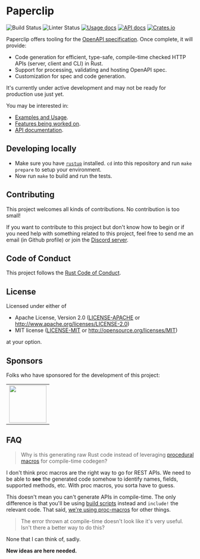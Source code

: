 # Paperclip

![Build Status](https://github.com/paperclip-rs/paperclip/actions/workflows/cicd.yml/badge.svg)
![Linter Status](https://github.com/paperclip-rs/paperclip/actions/workflows/linter.yml/badge.svg)
[![Usage docs](https://img.shields.io/badge/quickstart-blue.svg)](https://paperclip-rs.github.io/paperclip)
[![API docs](https://img.shields.io/badge/docs-latest-blue.svg)](https://paperclip-rs.github.io/paperclip/paperclip)
[![Crates.io](https://img.shields.io/crates/v/paperclip.svg)](https://crates.io/crates/paperclip)

Paperclip offers tooling for the [OpenAPI specification](https://github.com/OAI/OpenAPI-Specification/). Once complete, it will provide:

- Code generation for efficient, type-safe, compile-time checked HTTP APIs (server, client and CLI) in Rust.
- Support for processing, validating and hosting OpenAPI spec.
- Customization for spec and code generation.

It's currently under active development and may not be ready for production use just yet.

You may be interested in:

 - [Examples and Usage](https://paperclip-rs.github.io/paperclip).
 - [Features being worked on](https://github.com/paperclip-rs/paperclip/projects).
 - [API documentation](https://paperclip-rs.github.io/paperclip/paperclip).

## Developing locally

 - Make sure you have [`rustup`](https://rustup.rs/) installed. `cd` into this repository and run `make prepare` to setup your environment.
 - Now run `make` to build and run the tests.

## Contributing

This project welcomes all kinds of contributions. No contribution is too small!

If you want to contribute to this project but don't know how to begin or if you need help with something related to this project, feel free to send me an email (in Github profile) or join the [Discord server](https://discord.gg/PPu4Dhj).

## Code of Conduct

This project follows the [Rust Code of Conduct](https://www.rust-lang.org/policies/code-of-conduct).

## License

Licensed under either of

- Apache License, Version 2.0 ([LICENSE-APACHE](LICENSE-APACHE) or http://www.apache.org/licenses/LICENSE-2.0)
- MIT license ([LICENSE-MIT](LICENSE-MIT) or http://opensource.org/licenses/MIT)

at your option.

## Sponsors

Folks who have sponsored for the development of this project:

<table>
  <tr>
    <td><a href="https://offscale.io"><img src="https://avatars1.githubusercontent.com/u/11748352" width="100"></a>
  </tr>
</table>

## FAQ

> Why is this generating raw Rust code instead of leveraging [procedural macros](https://doc.rust-lang.org/reference/procedural-macros.html) for compile-time codegen?

I don't think proc macros are the right way to go for REST APIs. We need to be able to **see** the generated code somehow to identify names, fields, supported methods, etc. With proc macros, you sorta have to guess.

This doesn't mean you can't generate APIs in compile-time. The only difference is that you'll be using [build scripts](https://paperclip-rs.github.io/paperclip/build-script.html) instead and `include!` the relevant code. That said, [we're using proc-macros](./macros) for other things.

> The error thrown at compile-time doesn't look like it's very useful. Isn't there a better way to do this?

None that I can think of, sadly.

**New ideas are here needed.** 
